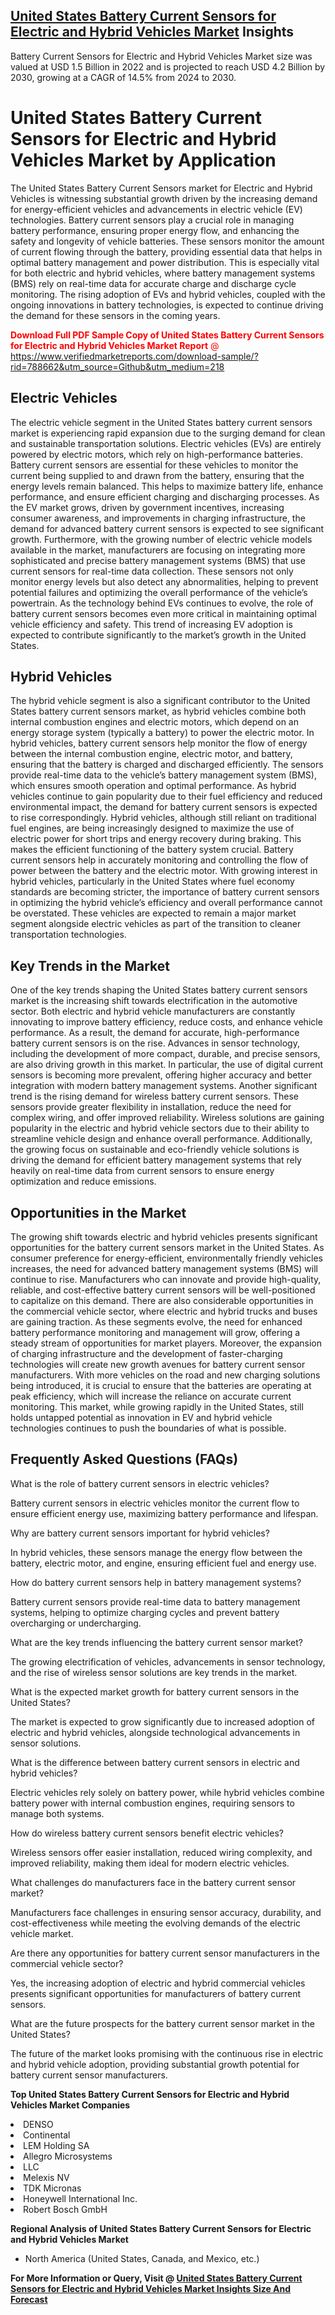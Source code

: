 <h2><a href="https://www.verifiedmarketreports.com/download-sample/?rid=788662&amp;utm_source=Github&amp;utm_medium=218" target="_blank">United States Battery Current Sensors for Electric and Hybrid Vehicles Market</a> Insights</h2><p>Battery Current Sensors for Electric and Hybrid Vehicles Market size was valued at USD 1.5 Billion in 2022 and is projected to reach USD 4.2 Billion by 2030, growing at a CAGR of 14.5% from 2024 to 2030.</p><p><h1>United States Battery Current Sensors for Electric and Hybrid Vehicles Market by Application</h1> <p>The United States Battery Current Sensors market for Electric and Hybrid Vehicles is witnessing substantial growth driven by the increasing demand for energy-efficient vehicles and advancements in electric vehicle (EV) technologies. Battery current sensors play a crucial role in managing battery performance, ensuring proper energy flow, and enhancing the safety and longevity of vehicle batteries. These sensors monitor the amount of current flowing through the battery, providing essential data that helps in optimal battery management and power distribution. This is especially vital for both electric and hybrid vehicles, where battery management systems (BMS) rely on real-time data for accurate charge and discharge cycle monitoring. The rising adoption of EVs and hybrid vehicles, coupled with the ongoing innovations in battery technologies, is expected to continue driving the demand for these sensors in the coming years. <p><span class=""><span style="color: #ff0000;"><strong>Download Full PDF Sample Copy of United States Battery Current Sensors for Electric and Hybrid Vehicles Market Report</strong> @ </span><a href="https://www.verifiedmarketreports.com/download-sample/?rid=788662&amp;utm_source=Github&amp;utm_medium=218" target="_blank">https://www.verifiedmarketreports.com/download-sample/?rid=788662&amp;utm_source=Github&amp;utm_medium=218</a></span></p></p> <h2>Electric Vehicles</h2> <p>The electric vehicle segment in the United States battery current sensors market is experiencing rapid expansion due to the surging demand for clean and sustainable transportation solutions. Electric vehicles (EVs) are entirely powered by electric motors, which rely on high-performance batteries. Battery current sensors are essential for these vehicles to monitor the current being supplied to and drawn from the battery, ensuring that the energy levels remain balanced. This helps to maximize battery life, enhance performance, and ensure efficient charging and discharging processes. As the EV market grows, driven by government incentives, increasing consumer awareness, and improvements in charging infrastructure, the demand for advanced battery current sensors is expected to see significant growth. Furthermore, with the growing number of electric vehicle models available in the market, manufacturers are focusing on integrating more sophisticated and precise battery management systems (BMS) that use current sensors for real-time data collection. These sensors not only monitor energy levels but also detect any abnormalities, helping to prevent potential failures and optimizing the overall performance of the vehicle’s powertrain. As the technology behind EVs continues to evolve, the role of battery current sensors becomes even more critical in maintaining optimal vehicle efficiency and safety. This trend of increasing EV adoption is expected to contribute significantly to the market’s growth in the United States. <h2>Hybrid Vehicles</h2> <p>The hybrid vehicle segment is also a significant contributor to the United States battery current sensors market, as hybrid vehicles combine both internal combustion engines and electric motors, which depend on an energy storage system (typically a battery) to power the electric motor. In hybrid vehicles, battery current sensors help monitor the flow of energy between the internal combustion engine, electric motor, and battery, ensuring that the battery is charged and discharged efficiently. The sensors provide real-time data to the vehicle’s battery management system (BMS), which ensures smooth operation and optimal performance. As hybrid vehicles continue to gain popularity due to their fuel efficiency and reduced environmental impact, the demand for battery current sensors is expected to rise correspondingly. Hybrid vehicles, although still reliant on traditional fuel engines, are being increasingly designed to maximize the use of electric power for short trips and energy recovery during braking. This makes the efficient functioning of the battery system crucial. Battery current sensors help in accurately monitoring and controlling the flow of power between the battery and the electric motor. With growing interest in hybrid vehicles, particularly in the United States where fuel economy standards are becoming stricter, the importance of battery current sensors in optimizing the hybrid vehicle’s efficiency and overall performance cannot be overstated. These vehicles are expected to remain a major market segment alongside electric vehicles as part of the transition to cleaner transportation technologies. <h2>Key Trends in the Market</h2> <p>One of the key trends shaping the United States battery current sensors market is the increasing shift towards electrification in the automotive sector. Both electric and hybrid vehicle manufacturers are constantly innovating to improve battery efficiency, reduce costs, and enhance vehicle performance. As a result, the demand for accurate, high-performance battery current sensors is on the rise. Advances in sensor technology, including the development of more compact, durable, and precise sensors, are also driving growth in this market. In particular, the use of digital current sensors is becoming more prevalent, offering higher accuracy and better integration with modern battery management systems. Another significant trend is the rising demand for wireless battery current sensors. These sensors provide greater flexibility in installation, reduce the need for complex wiring, and offer improved reliability. Wireless solutions are gaining popularity in the electric and hybrid vehicle sectors due to their ability to streamline vehicle design and enhance overall performance. Additionally, the growing focus on sustainable and eco-friendly vehicle solutions is driving the demand for efficient battery management systems that rely heavily on real-time data from current sensors to ensure energy optimization and reduce emissions. <h2>Opportunities in the Market</h2> <p>The growing shift towards electric and hybrid vehicles presents significant opportunities for the battery current sensors market in the United States. As consumer preference for energy-efficient, environmentally friendly vehicles increases, the need for advanced battery management systems (BMS) will continue to rise. Manufacturers who can innovate and provide high-quality, reliable, and cost-effective battery current sensors will be well-positioned to capitalize on this demand. There are also considerable opportunities in the commercial vehicle sector, where electric and hybrid trucks and buses are gaining traction. As these segments evolve, the need for enhanced battery performance monitoring and management will grow, offering a steady stream of opportunities for market players. Moreover, the expansion of charging infrastructure and the development of faster-charging technologies will create new growth avenues for battery current sensor manufacturers. With more vehicles on the road and new charging solutions being introduced, it is crucial to ensure that the batteries are operating at peak efficiency, which will increase the reliance on accurate current monitoring. This market, while growing rapidly in the United States, still holds untapped potential as innovation in EV and hybrid vehicle technologies continues to push the boundaries of what is possible. <h2>Frequently Asked Questions (FAQs)</h2> <p>What is the role of battery current sensors in electric vehicles?</p> <p>Battery current sensors in electric vehicles monitor the current flow to ensure efficient energy use, maximizing battery performance and lifespan.</p> <p>Why are battery current sensors important for hybrid vehicles?</p> <p>In hybrid vehicles, these sensors manage the energy flow between the battery, electric motor, and engine, ensuring efficient fuel and energy use.</p> <p>How do battery current sensors help in battery management systems?</p> <p>Battery current sensors provide real-time data to battery management systems, helping to optimize charging cycles and prevent battery overcharging or undercharging.</p> <p>What are the key trends influencing the battery current sensor market?</p> <p>The growing electrification of vehicles, advancements in sensor technology, and the rise of wireless sensor solutions are key trends in the market.</p> <p>What is the expected market growth for battery current sensors in the United States?</p> <p>The market is expected to grow significantly due to increased adoption of electric and hybrid vehicles, alongside technological advancements in sensor solutions.</p> <p>What is the difference between battery current sensors in electric and hybrid vehicles?</p> <p>Electric vehicles rely solely on battery power, while hybrid vehicles combine battery power with internal combustion engines, requiring sensors to manage both systems.</p> <p>How do wireless battery current sensors benefit electric vehicles?</p> <p>Wireless sensors offer easier installation, reduced wiring complexity, and improved reliability, making them ideal for modern electric vehicles.</p> <p>What challenges do manufacturers face in the battery current sensor market?</p> <p>Manufacturers face challenges in ensuring sensor accuracy, durability, and cost-effectiveness while meeting the evolving demands of the electric vehicle market.</p> <p>Are there any opportunities for battery current sensor manufacturers in the commercial vehicle sector?</p> <p>Yes, the increasing adoption of electric and hybrid commercial vehicles presents significant opportunities for manufacturers of battery current sensors.</p> <p>What are the future prospects for the battery current sensor market in the United States?</p> <p>The future of the market looks promising with the continuous rise in electric and hybrid vehicle adoption, providing substantial growth potential for battery current sensor manufacturers.</p> </p><p><strong>Top United States Battery Current Sensors for Electric and Hybrid Vehicles Market Companies</strong></p><div data-test-id=""><p><li>DENSO</li><li> Continental</li><li> LEM Holding SA</li><li> Allegro Microsystems</li><li> LLC</li><li> Melexis NV</li><li> TDK Micronas</li><li> Honeywell International Inc.</li><li> Robert Bosch GmbH</li></p><div><strong>Regional Analysis of&nbsp;United States Battery Current Sensors for Electric and Hybrid Vehicles Market</strong></div><ul><li dir="ltr"><p dir="ltr">North America&nbsp;(United States, Canada, and Mexico, etc.)</p></li></ul><p><strong>For More Information or Query, Visit @&nbsp;</strong><strong><a href="https://www.verifiedmarketreports.com/product/battery-current-sensors-for-electric-and-hybrid-vehicles-market/?utm_source=Github&amp;utm_medium=218" target="_blank">United States Battery Current Sensors for Electric and Hybrid Vehicles Market Insights Size And Forecast</a></strong></p></div>
